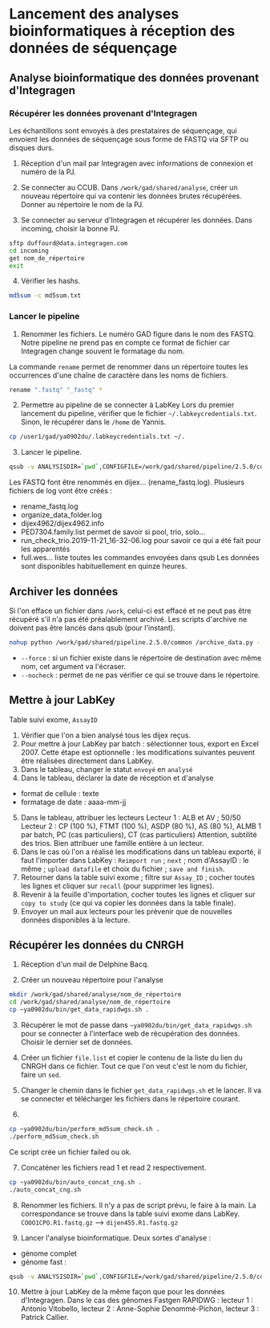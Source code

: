 # Lancement des analyses bioinformatiques à réception des données de séquençage

## Analyse bioinformatique des données provenant d'Integragen

### Récupérer les données provenant d'Integragen
Les échantillons sont envoyés à des prestataires de séquençage, qui envoient les données de séquençage sous forme de FASTQ via SFTP ou disques durs.

1. Réception d'un mail par Integragen avec informations de connexion et numéro de la PJ.

2. Se connecter au CCUB. Dans `/work/gad/shared/analyse`, créer un nouveau répertoire qui va contenir les données brutes récupérées. Donner au répertoire le nom de la PJ.

3. Se connecter au serveur d'Integragen et récupérer les données. Dans incoming, choisir la bonne PJ.
```bash
sftp duffourd@data.integragen.com
cd incoming
get nom_de_répertoire
exit
```

4. Vérifier les hashs.
```sh
md5sum -c md5sum.txt
```
### Lancer le pipeline
1. Renommer les fichiers. Le numéro GAD figure dans le nom des FASTQ. Notre pipeline ne prend pas en compte ce format de fichier car Integragen change souvent le formatage du nom.

La commande `rename` permet de renommer dans un répertoire toutes les occurrences d'une chaîne de caractère dans les noms de fichiers.
```sh
rename ".fastq" "_fastq" *
```

2. Permettre au pipeline de se connecter à LabKey
Lors du premier lancement du pipeline, vérifier que le fichier `~/.labkeycredentials.txt`. Sinon, le récupérer dans le `/home` de Yannis.

```sh
cp /user1/gad/ya0902du/.labkeycredentials.txt ~/.
```

3. Lancer le pipeline.

```sh
qsub -v ANALYSISDIR=`pwd`,CONFIGFILE=/work/gad/shared/pipeline/2.5.0/common/analysis_config.tsv /work/gad/shared/pipeline/2.5.0/wes_pipeline/full_wes.sh
```

Les FASTQ font être renommés en dijex... (rename_fastq.log).
Plusieurs fichiers de log vont être créés :
- rename_fastq.log
- organize_data_folder.log
- dijex4962/dijex4962.info
- PED7304.family.list permet de savoir si pool, trio, solo...
- run_check_trio.2019-11-21_16-32-06.log pour savoir ce qui a été fait pour les apparentés
- full.wes... liste toutes les commandes envoyées dans qsub
Les données sont disponibles habituellement en quinze heures.

## Archiver les données
Si l'on efface un fichier dans `/work`, celui-ci est effacé et ne peut pas être récupéré s'il n'a pas été préalablement archivé.
Les scripts d'archive ne doivent pas être lancés dans qsub (pour l'instant).

```sh
nohup python /work/gad/shared/pipeline.2.5.0/common /archive_data.py --inputdir `pwd` --qc  /work/gad/shared/vcf/qc --vcf /work/gad/shared/vcf/individu --gvcf /archive/gad/shared/gvcf/ --cnv /work/gad/shared/vcf/individu/ --cnvbatch /archive/gad/shared/cnv --md5 --logfile archive.log --force --nocheck --bammito /archive/gad/shared/bm_GRCh38/ --bam /archive/gad/shared/bam_new_genome_temp/ --fastq /archive/gad/shared/fastq/ &
```

 - `--force` : si un fichier existe dans le répertoire de destination avec même nom, cet argument va l'écraser.
 - `--nocheck` : permet de ne pas vérifier ce qui se trouve dans le répertoire.

## Mettre à jour LabKey
Table suivi exome, `AssayID`
1. Vérifier que l'on a bien analysé tous les dijex reçus.
2. Pour mettre à jour LabKey par batch : sélectionner tous, export en Excel 2007. Cette étape est optionnelle : les modifications suivantes peuvent être réalisées directement dans LabKey.
3. Dans le tableau, changer le statut `envoyé` en `analysé`
4. Dans le tableau, déclarer la date de réception et d'analyse
  - format de cellule : texte
  - formatage de date : aaaa-mm-jj
5. Dans le tableau, attribuer les lecteurs
Lecteur 1 : ALB et AV ; 50/50
Lecteur 2 : CP (100 %), FTMT (100 %), ASDP (80 %), AS (80 %), ALMB 1 par batch, PC (cas particuliers), CT (cas particuliers)
Attention, subtilité des trios. Bien attribuer une famille entière à un lecteur.
6. Dans le cas où l'on a réalisé les modifications dans un tableau exporté, il faut l'importer dans LabKey :
`Reimport run` ; `next` ; nom d'AssayID : le même ; `upload datafile` et choix du fichier ; `save and finish`.
7. Retourner dans la table suivi exome ; filtre sur `Assay_ID` ; cocher toutes les lignes et cliquer sur `recall` (pour supprimer les lignes).
8. Revenir à la feuille d'importation, cocher toutes les lignes et cliquer sur `copy to study` (ce qui va copier les données dans la table finale).
9. Envoyer un mail aux lecteurs pour les prévenir que de nouvelles données disponibles à la lecture.

## Récupérer les données du CNRGH
1. Réception d'un mail de Delphine Bacq.

2. Créer un nouveau répertoire pour l'analyse
```sh
mkdir /work/gad/shared/analyse/nom_de_répertoire
cd /work/gad/shared/analyse/nom_de_répertoire
cp ~ya0902du/bin/get_data_rapidwgs.sh .
```
3. Récupérer le mot de passe dans `~ya0902du/bin/get_data_rapidwgs.sh` pour se connecter à l'interface web de récupération des données. Choisir le dernier set de données.

4. Créer un fichier `file.list` et copier le contenu de la liste du lien du CNRGH dans ce fichier.
Tout ce que l'on veut c'est le nom du fichier, faire un `sed`.

5. Changer le chemin dans le fichier `get_data_rapidwgs.sh` et le lancer. Il va se connecter et télécharger les fichiers dans le répertoire courant.

6.
```sh
cp ~ya0902du/bin/perform_md5sum_check.sh .
./perform_md5sum_check.sh
```
Ce script crée un fichier failed ou ok.

7. Concaténer les fichiers read 1 et read 2 respectivement.
```sh
cp ~ya0902du/bin/auto_concat_cng.sh .
./auto_concat_cng.sh
```
8. Renommer les fichiers. Il n'y a pas de script prévu, le faire à la main. La correspondance se trouve dans la table suivi exome dans LabKey. `COOO1CPO.R1.fastq.gz` --> `dijen455.R1.fastq.gz`

9. Lancer l'analyse bioinformatique. Deux sortes d'analyse :
- génome complet
- génome fast :
```sh
qsub -v ANALYSISDIR=`pwd`,CONFIGFILE=/work/gad/shared/pipeline/2.5.0/common/analysis_config.tsv /work/gad/shared/pipeline/2.5.0/wgs_pipeline/full_fast_genome.sh
```

10. Mettre à jour LabKey de la même façon que pour les données d'Integragen. Dans le cas des génomes Fastgen RAPIDWG : lecteur 1 : Antonio Vitobello, lecteur 2 : Anne-Sophie Denommé-Pichon, lecteur 3 : Patrick Callier.
